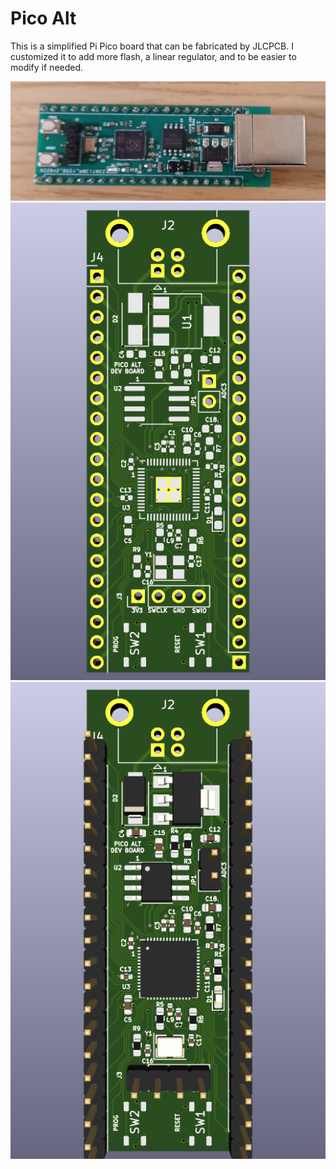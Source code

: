 # Pico Alt

This is a simplified Pi Pico board that can be fabricated by JLCPCB.  I customized it to add more flash, a linear regulator, and to be easier to modify if needed.

![Picture](PicoAltPhoto.jpg)
![Picture](PicoAlt.png)
![Picture](PicoAltComponents.png)

